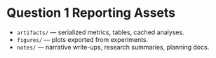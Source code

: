 # Question 1 Reporting Assets

- `artifacts/` — serialized metrics, tables, cached analyses.
- `figures/` — plots exported from experiments.
- `notes/` — narrative write-ups, research summaries, planning docs.
